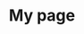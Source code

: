 ---
# Page title
title: My page
# Page type - we want a landing page (such as a homepage)
type: landing

# Your landing page sections - add as many different content blocks as you like
sections:
  # A section to display blog posts
  - block: collection
    id: section-1
    content:
      count: 0
      title: Published articles
      text: I mainly work on dimension reduction questions in link with the SIR and the PLS approaches, recently I started to explore their behaviors in the extremes context. I also work on solutions to missing data problems.
      # Display content from the `content/publication/` folder
      filters:
        folders:
          - publication
    design:
      # Choose how many columns the section has. Valid values: '1' or '2'.
      columns: '1'
      view: citation
      background:
        # Choose a color such as from https://html-color-codes.info
        color: '#E0F8E0'
        # Text color (true=light, false=dark, or remove for the dynamic theme color).
        text_color_light: true
---